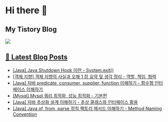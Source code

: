 # Hi there 👋

## My Tistory Blog

<p>
    <a href="https://kylo8.tistory.com"><img src="https://img.shields.io/badge/Tistory-000000?style=flat-square&logo=Tistory&logoColor=white"/>
</p>

## 📕 Latest Blog Posts

<ul><li><a href='https://kylo8.tistory.com/entry/Java-Java-Shutdown-Hook-%EC%9D%B4%EB%9E%80-Systemexit' target='_blank'>[Java] Java Shutdown Hook 이란 - System.exit()</a></li><li><a href='https://kylo8.tistory.com/entry/%EA%B0%9D%EC%B2%B4-%EC%A7%80%ED%96%A5-%EA%B0%9D%EC%B2%B4-%EC%A7%80%ED%96%A5%EC%9D%98-%EC%82%AC%EC%8B%A4%EA%B3%BC-%EC%98%A4%ED%95%B4-1-%EC%9E%A5-%EC%9A%94%EC%95%BD-%EB%B0%8F-%EC%83%9D%EA%B0%81-%EC%A0%95%EB%A6%AC-%EC%97%AD%ED%95%A0-%EC%B1%85%EC%9E%84-%ED%98%91%EB%A0%A5' target='_blank'>[객체 지향] 객체 지향의 사실과 오해 1 장 요약 및 생각 정리 - 역할, 책임, 협력</a></li><li><a href='https://kylo8.tistory.com/entry/Java-%EC%9E%90%EB%B0%94-predicate-consumer-supplier-function-%EC%9D%B4%ED%95%B4%ED%95%98%EA%B8%B0-%ED%95%A8%EC%88%98%ED%98%95-%EC%9D%B8%ED%84%B0%ED%8E%98%EC%9D%B4%EC%8A%A4-%EC%9D%B4%ED%95%B4%ED%95%98%EA%B8%B0' target='_blank'>[Java] 자바 predicate, consumer, supplier, function 이해하기 - 함수형 인터페이스 이해하기</a></li><li><a href='https://kylo8.tistory.com/entry/Mysql-Mysql-%EC%BF%BC%EB%A6%AC-%EC%B5%9C%EC%A0%81%ED%99%94-%EC%84%B1%EB%8A%A5-%EC%B5%9C%EC%A0%81%ED%99%94-%EA%B8%B0%EB%B3%B8%ED%8E%B8' target='_blank'>[Mysql] Mysql 쿼리 최적화, 성능 최적화 - 기본편</a></li><li><a href='https://kylo8.tistory.com/entry/Java-%EC%9E%90%EB%B0%94-%EC%B6%94%EC%83%81%ED%99%94-%EC%84%A4%EA%B3%84-%EC%9D%B4%ED%95%B4%ED%95%98%EA%B8%B0-%EC%B6%94%EC%83%81-%ED%81%B4%EB%9E%98%EC%8A%A4%EC%99%80-%EC%9D%B8%ED%84%B0%ED%8E%98%EC%9D%B4%EC%8A%A4-%ED%99%9C%EC%9A%A9' target='_blank'>[Java] 자바 추상화 설계 이해하기 - 추상 클래스와 인터페이스 활용</a></li><li><a href='https://kylo8.tistory.com/entry/Java-Java-of-from-parse-%EC%A0%95%EC%A0%81-%ED%8C%A9%ED%86%A0%EB%A6%AC-%EB%A9%94%EC%84%9C%EB%93%9C-%EC%9D%B4%ED%95%B4%ED%95%98%EA%B8%B0-Method-Naming-Convention' target='_blank'>[Java] Java of, from, parse 정적 팩토리 메서드 이해하기 - Method Naming Convention</a></li></ul>